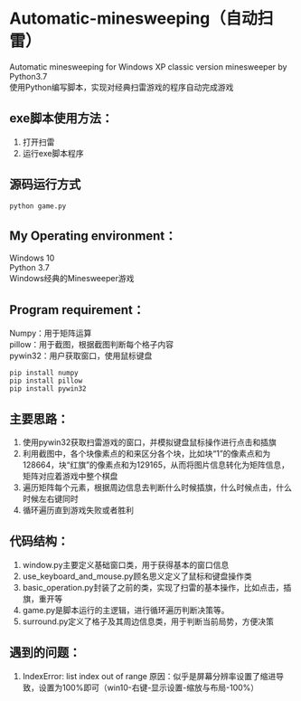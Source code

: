 # Automatic-minesweeping（自动扫雷）
Automatic minesweeping for Windows XP classic version minesweeper by Python3.7  
使用Python编写脚本，实现对经典扫雷游戏的程序自动完成游戏

## exe脚本使用方法：
1. 打开扫雷
2. 运行exe脚本程序

## 源码运行方式
```shell
python game.py
```

## My Operating environment：
Windows 10  
Python 3.7  
Windows经典的Minesweeper游戏

## Program requirement： 
Numpy：用于矩阵运算  
pillow：用于截图，根据截图判断每个格子内容  
pywin32：用户获取窗口，使用鼠标键盘
```shell
pip install numpy
pip install pillow
pip install pywin32
```

## 主要思路：  
1. 使用pywin32获取扫雷游戏的窗口，并模拟键盘鼠标操作进行点击和插旗  
2. 利用截图中，各个块像素点的和来区分各个块，比如块“1”的像素点和为128664，块“红旗”的像素点和为129165，从而将图片信息转化为矩阵信息，矩阵对应着游戏中整个棋盘  
3. 遍历矩阵每个元素，根据周边信息去判断什么时候插旗，什么时候点击，什么时候左右键同时  
4. 循环遍历直到游戏失败或者胜利  

## 代码结构：
1. window.py主要定义基础窗口类，用于获得基本的窗口信息  
2. use_keyboard_and_mouse.py顾名思义定义了鼠标和键盘操作类  
3. basic_operation.py封装了之前的类，实现了扫雷的基本操作，比如点击，插旗，重开等  
4. game.py是脚本运行的主逻辑，进行循环遍历判断决策等。  
5. surround.py定义了格子及其周边信息类，用于判断当前局势，方便决策   

## 遇到的问题：
1. IndexError: list index out of range
原因：似乎是屏幕分辨率设置了缩进导致，设置为100%即可（win10-右键-显示设置-缩放与布局-100%）
